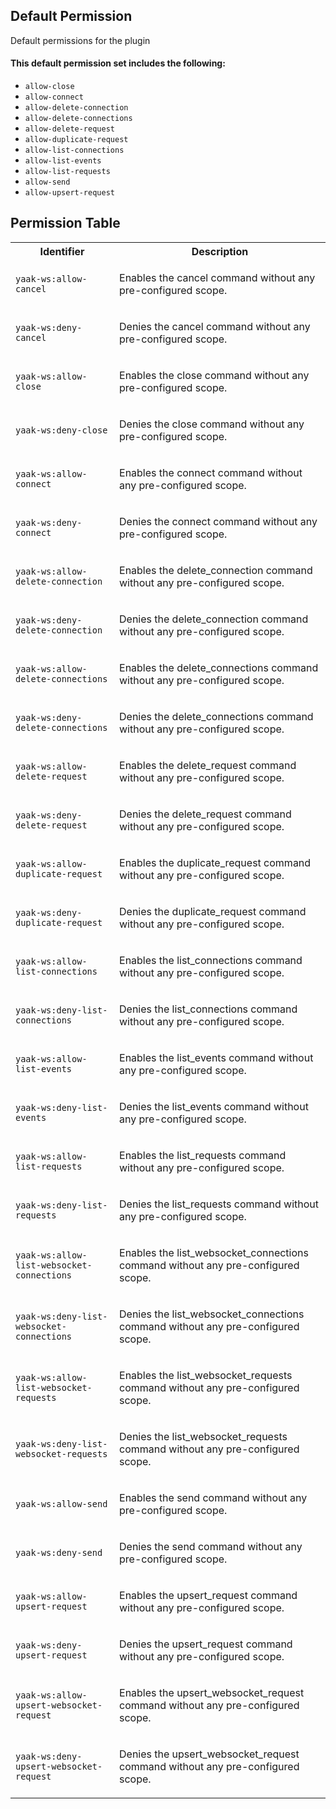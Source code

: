 ## Default Permission

Default permissions for the plugin

#### This default permission set includes the following:

- `allow-close`
- `allow-connect`
- `allow-delete-connection`
- `allow-delete-connections`
- `allow-delete-request`
- `allow-duplicate-request`
- `allow-list-connections`
- `allow-list-events`
- `allow-list-requests`
- `allow-send`
- `allow-upsert-request`

## Permission Table

<table>
<tr>
<th>Identifier</th>
<th>Description</th>
</tr>


<tr>
<td>

`yaak-ws:allow-cancel`

</td>
<td>

Enables the cancel command without any pre-configured scope.

</td>
</tr>

<tr>
<td>

`yaak-ws:deny-cancel`

</td>
<td>

Denies the cancel command without any pre-configured scope.

</td>
</tr>

<tr>
<td>

`yaak-ws:allow-close`

</td>
<td>

Enables the close command without any pre-configured scope.

</td>
</tr>

<tr>
<td>

`yaak-ws:deny-close`

</td>
<td>

Denies the close command without any pre-configured scope.

</td>
</tr>

<tr>
<td>

`yaak-ws:allow-connect`

</td>
<td>

Enables the connect command without any pre-configured scope.

</td>
</tr>

<tr>
<td>

`yaak-ws:deny-connect`

</td>
<td>

Denies the connect command without any pre-configured scope.

</td>
</tr>

<tr>
<td>

`yaak-ws:allow-delete-connection`

</td>
<td>

Enables the delete_connection command without any pre-configured scope.

</td>
</tr>

<tr>
<td>

`yaak-ws:deny-delete-connection`

</td>
<td>

Denies the delete_connection command without any pre-configured scope.

</td>
</tr>

<tr>
<td>

`yaak-ws:allow-delete-connections`

</td>
<td>

Enables the delete_connections command without any pre-configured scope.

</td>
</tr>

<tr>
<td>

`yaak-ws:deny-delete-connections`

</td>
<td>

Denies the delete_connections command without any pre-configured scope.

</td>
</tr>

<tr>
<td>

`yaak-ws:allow-delete-request`

</td>
<td>

Enables the delete_request command without any pre-configured scope.

</td>
</tr>

<tr>
<td>

`yaak-ws:deny-delete-request`

</td>
<td>

Denies the delete_request command without any pre-configured scope.

</td>
</tr>

<tr>
<td>

`yaak-ws:allow-duplicate-request`

</td>
<td>

Enables the duplicate_request command without any pre-configured scope.

</td>
</tr>

<tr>
<td>

`yaak-ws:deny-duplicate-request`

</td>
<td>

Denies the duplicate_request command without any pre-configured scope.

</td>
</tr>

<tr>
<td>

`yaak-ws:allow-list-connections`

</td>
<td>

Enables the list_connections command without any pre-configured scope.

</td>
</tr>

<tr>
<td>

`yaak-ws:deny-list-connections`

</td>
<td>

Denies the list_connections command without any pre-configured scope.

</td>
</tr>

<tr>
<td>

`yaak-ws:allow-list-events`

</td>
<td>

Enables the list_events command without any pre-configured scope.

</td>
</tr>

<tr>
<td>

`yaak-ws:deny-list-events`

</td>
<td>

Denies the list_events command without any pre-configured scope.

</td>
</tr>

<tr>
<td>

`yaak-ws:allow-list-requests`

</td>
<td>

Enables the list_requests command without any pre-configured scope.

</td>
</tr>

<tr>
<td>

`yaak-ws:deny-list-requests`

</td>
<td>

Denies the list_requests command without any pre-configured scope.

</td>
</tr>

<tr>
<td>

`yaak-ws:allow-list-websocket-connections`

</td>
<td>

Enables the list_websocket_connections command without any pre-configured scope.

</td>
</tr>

<tr>
<td>

`yaak-ws:deny-list-websocket-connections`

</td>
<td>

Denies the list_websocket_connections command without any pre-configured scope.

</td>
</tr>

<tr>
<td>

`yaak-ws:allow-list-websocket-requests`

</td>
<td>

Enables the list_websocket_requests command without any pre-configured scope.

</td>
</tr>

<tr>
<td>

`yaak-ws:deny-list-websocket-requests`

</td>
<td>

Denies the list_websocket_requests command without any pre-configured scope.

</td>
</tr>

<tr>
<td>

`yaak-ws:allow-send`

</td>
<td>

Enables the send command without any pre-configured scope.

</td>
</tr>

<tr>
<td>

`yaak-ws:deny-send`

</td>
<td>

Denies the send command without any pre-configured scope.

</td>
</tr>

<tr>
<td>

`yaak-ws:allow-upsert-request`

</td>
<td>

Enables the upsert_request command without any pre-configured scope.

</td>
</tr>

<tr>
<td>

`yaak-ws:deny-upsert-request`

</td>
<td>

Denies the upsert_request command without any pre-configured scope.

</td>
</tr>

<tr>
<td>

`yaak-ws:allow-upsert-websocket-request`

</td>
<td>

Enables the upsert_websocket_request command without any pre-configured scope.

</td>
</tr>

<tr>
<td>

`yaak-ws:deny-upsert-websocket-request`

</td>
<td>

Denies the upsert_websocket_request command without any pre-configured scope.

</td>
</tr>
</table>
